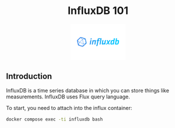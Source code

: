 <h1 align="center">InfluxDB 101</h1>

<p align="center">
  <img alt="banner" src="./.github/assets/banner.png" height=100>
</p>

## Introduction

InfluxDB is a time series database in which you can store things like measurements.
InfluxDB uses Flux query language.

To start, you need to attach into the influx container:

```bash
docker compose exec -ti influxdb bash
```
